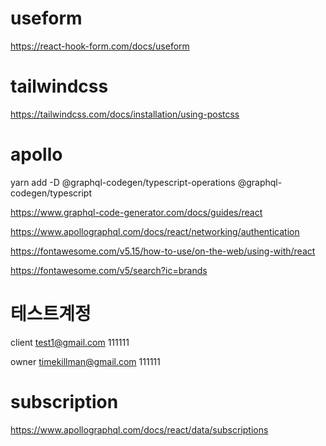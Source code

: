 # useform

https://react-hook-form.com/docs/useform

# tailwindcss

https://tailwindcss.com/docs/installation/using-postcss

# apollo

yarn add -D @graphql-codegen/typescript-operations @graphql-codegen/typescript

https://www.graphql-code-generator.com/docs/guides/react

https://www.apollographql.com/docs/react/networking/authentication

https://fontawesome.com/v5.15/how-to-use/on-the-web/using-with/react

https://fontawesome.com/v5/search?ic=brands

# 테스트계정

client
test1@gmail.com
111111

owner
timekillman@gmail.com
111111

# subscription

https://www.apollographql.com/docs/react/data/subscriptions
